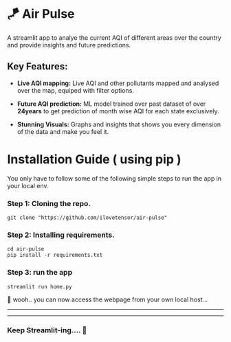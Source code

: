 # 🪁 Air Pulse 
A streamlit app to analye the current AQI of different areas over the country and provide insights and future predictions. 

## Key Features:

- **Live AQI mapping:** Live AQI and other pollutants mapped and analysed over 
the map, equiped with filter options.


- **Future AQI prediction:** ML model trained over past dataset of over **24years** to get 
prediction of month wise AQI for each state exclusively.


- **Stunning Visuals:** Graphs and insights that shows you every dimension of the 
data and make you feel it. 

# Installation Guide ( using pip )
You only have to follow some of the following simple steps to run the app in your local env.

### Step 1: Cloning the repo.
```
git clone "https://github.com/ilovetensor/air-pulse"
```
### Step 2: Installing requirements.
```commandline
cd air-pulse
pip install -r requirements.txt
```
### Step 3: run the app
```commandline
streamlit run home.py
```
🎉 wooh.. you can now access the webpage from your own local host...


---

---
### **Keep Streamlit-ing.... 🎈**